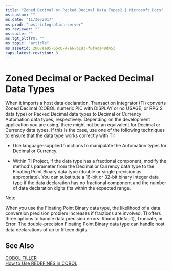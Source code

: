 ```yaml
---
title: "Zoned Decimal or Packed Decimal Data Types2 | Microsoft Docs"
ms.custom: ""
ms.date: "11/30/2017"
ms.prod: "host-integration-server"
ms.reviewer: ""
ms.suite: ""
ms.tgt_pltfrm: ""
ms.topic: "article"
ms.assetid: 2007ea95-65c0-47a6-b193-f0f4ca48d453
caps.latest.revision: 3
---
```

# Zoned Decimal or Packed Decimal Data Types
When it imports a host data declaration, Transaction Integrator (TI) converts Zoned Decimal (COBOL numeric PIC with DISPLAY or no USAGE, or RPG S data type) or Packed Decimal data types to Decimal or Currency Automation data types, respectively. Depending on the development application you are using, there might not be an equivalent for Decimal or Currency data types. If this is the case, use one of the following techniques to ensure that the data type works correctly with TI:  
  
-   Use language-supplied functions to manipulate the Automation types for Decimal or Currency.  
  
-   Within TI Project, if the data type has a fractional component, modify the method's parameter from the Decimal or Currency data type to the Floating Point Binary data type (double or single precision as appropriate). You can substitute a 16-bit or 32-bit binary Integer data type if the data declaration has no fractional component and the number of data declaration digits fits within the expected range.  
  
> [!NOTE]
>  When you use the Floating Point Binary data type, the likelihood of a data conversion precision problem increases if fractions are involved. TI offers three options to handle data precision errors: Round (default), Truncate, or Error. The double-precision Floating Point Binary data type can handle host data declarations of up to fifteen digits.  
  
## See Also  
 [COBOL FILLER](../HIS2010/cobol-filler2.md)   
 [How to Use REDEFINES in COBOL](../HIS2010/how-to-use-redefines-in-cobol2.md)